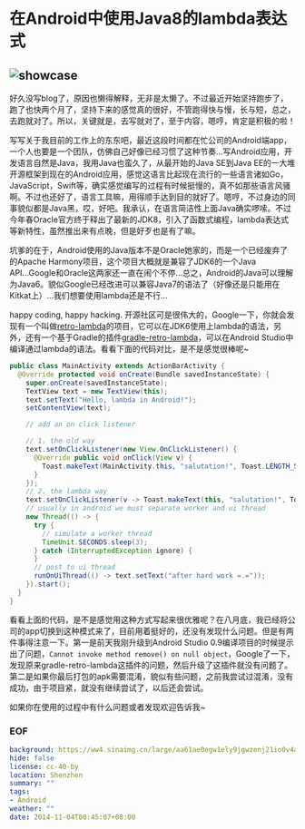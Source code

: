 在Android中使用Java8的lambda表达式
===

![showcase][]
--

好久没写blog了，原因也懒得解释，无非是太懒了。不过最近开始坚持跑步了，跑了也快两个月了，坚持下来的感觉真的很好，不管跑得快与慢，长与短，总之，去跑就对了。所以，关键就是，去写就对了，至于内容，嗯哼，肯定是积极的啦！

写写关于我目前的工作上的东东吧，最近这段时间都在忙公司的Android端app，一个人也要是一个团队，仿佛自己好像已经习惯了这种节奏...写Android应用，开发语言自然是Java，我用Java也蛮久了，从最开始的Java SE到Java EE的一大堆开源框架到现在的Android应用，感觉这语言比起现在流行的一些语言诸如Go，JavaScript，Swift等，确实感觉编写的过程有时候挺慢的，真不如那些语言风骚啊。不过也还好了，语言工具嘛，用得顺手达到目的就好了。嗯哼，不过身边的同事貌似都是Java黑，哎，好吧。我承认，在语言简洁性上面Java确实啰嗦。不过今年春Oracle官方终于释出了最新的JDK8，引入了函数式编程，lambda表达式等新特性，虽然推出来有点晚，但是好歹也是有了嘛。

坑爹的在于，Android使用的Java版本不是Oracle她家的，而是一个已经废弃了的Apache Harmony项目，这个项目大概就是兼容了JDK6的一个Java API...Google和Oracle这两家还一直在闹个不停...总之，Android的Java可以理解为Java6。貌似Google已经改进可以兼容Java7的语法了（好像还是只能用在Kitkat上）...我们想要使用lambda还是不行...

happy coding, happy hacking. 开源社区可是很伟大的，Google一下，你就会发现有一个叫做[retro-lambda][]的项目，它可以在JDK6使用上lambda的语法，另外，还有一个基于Gradle的插件[gradle-retro-lambda][]，可以在Android Studio中编译通过lambda的语法。看看下面的代码对比，是不是感觉很棒呢~

```java
public class MainActivity extends ActionBarActivity {
  @Override protected void onCreate(Bundle savedInstanceState) {
    super.onCreate(savedInstanceState);
    TextView text = new TextView(this);
    text.setText("Hello, lambda in Android!");
    setContentView(text);

    // add an on click listener

    // 1. the old way
    text.setOnClickListener(new View.OnClickListener() {
      @Override public void onClick(View v) {
        Toast.makeText(MainActivity.this, "salutation!", Toast.LENGTH_SHORT).show();
      }
    });
    // 2. the lambda way
    text.setOnClickListener(v -> Toast.makeText(this, "salutation!", Toast.LENGTH_SHORT).show());
    // usually in android we must separate worker and ui thread
    new Thread(() -> {
      try {
        // simulate a worker thread
        TimeUnit.SECONDS.sleep(3);
      } catch (InterruptedException ignore) {
      }
      // post to ui thread
      runOnUiThread(() -> text.setText("after hard work =.="));
    }).start();
  }
}
```

看看上面的代码，是不是感觉用这种方式写起来很优雅呢？在八月底，我已经将公司的app切换到这种模式来了，目前用着挺好的，还没有发现什么问题。但是有两件事得注意一下。第一是前天我刚升级到Android Studio 0.9编译项目的时候提示出了问题，``Cannot invoke method remove() on null object``，Google了一下，发现原来gradle-retro-lambda这插件的问题，然后升级了这插件就没有问题了。第二是如果你最后打包的apk需要混淆，貌似有些问题，之前我尝试过混淆，没有成功，由于项目紧，就没有继续尝试了，以后还会尝试。

如果你在使用的过程中有什么问题或者发现欢迎告诉我~

### EOF
```yaml
background: https://ww4.sinaimg.cn/large/aa61ae0egw1ely9jgwzenj21io0v4aht.jpg
hide: false
license: cc-40-by
location: Shenzhen
summary: ""
tags:
- Android
weather: ""
date: 2014-11-04T00:45:07+08:00
```

[showcase]: https://ww4.sinaimg.cn/large/aa61ae0egw1ely9jgwzenj21io0v4aht.jpg
[retro-lambda]: https://github.com/orfjackal/retrolambda
[gradle-retro-lambda]: https://github.com/evant/gradle-retrolambda

